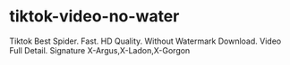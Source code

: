 # tiktok-video-no-water
Tiktok Best Spider. Fast. HD Quality. Without Watermark Download. Video Full Detail. Signature X-Argus,X-Ladon,X-Gorgon

